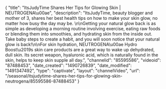 {
    "title": "ItsJudyTime Shares Her Tips for Glowing Skin | NEUTROGENA\u00ae",
    "description": "ItsJudyTime, beauty blogger and mother of 3, shares her best health tips on how to make your skin glow, no matter how busy the day may be. \n\nGetting your natural glow back is as simple as developing a morning routine involving exercise, eating raw foods or blending them into smoothies, and hydrating skin from the inside out. Take baby steps to create a habit, and you will soon notice that your natural glow is back!\n\nFor skin hydration, NEUTROGENA\u00ae Hydro Boost\u2019s skin care products are a great way to wake up dehydrated, dull skin. Its secret weapon, hyaluronic acid, which is naturally found in the skin, helps to keep skin supple all day.",
    "channelid": "85595586",
    "videoid": "87488453",
    "date_created": "1490726839",
    "date_modified": "1491347492",
    "type": "captivate",
    "layout": "channelVideo",
    "url": "\/seasonal\/itsjudytime-shares-her-tips-for-glowing-skin-neutrogena\/85595586-87488453"
}